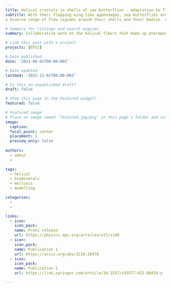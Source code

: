 ```yaml
---
title: Helical crystals in shells of sea butterflies - adaptation to flow
subtitle: With their flapping wing-like appendages, sea butterflies are unique inhabitants of the open ocean. These pelagic snails are active swimmers, but also drift and perform diel vertical migrations in the water column, which makes them subject to 
a diverse range of flow regimes around their shells and their bodies. Some sea butterflies have developed shells made of calcium carbonate fibers that coil making perfect helical crystals at the nanometer scale. This enigmatic structure has been the subject of intense discussion by material scientists. 

# Summary for listings and search engines
summary: Collaborative work on the helical fibers that make up pteropod shell microstructures.

# Link this post with a project
projects: [EPIC]

# Date published
date: '2021-09-02T00:00:00Z'

# Date updated
lastmod: '2021-11-01T00:00:00Z'

# Is this an unpublished draft?
draft: false

# Show this page in the Featured widget?
featured: false

# Featured image
# Place an image named `featured.jpg/png` in this page's folder and customize its options here.
image:
  caption: 
  focal_point: center
  placement: 1
  preview_only: false
  
authors:
  - admin
  - 

tags:
  - helical
  - biominerals
  - molluscs
  - modelling

categories:
  - 
  - 

links:
  - icon: 
    icon_pack: 
    name: Press release
    url: https://physics.aps.org/articles/v15/s140
  - icon: 
    icon_pack: 
    name: Publication 1
    url: https://arxiv.org/abs/2210.10478
  - icon: 
    icon_pack: 
    name: Publication 2
    url: https://link.springer.com/article/10.1557/s43577-022-00418-y

---
```


